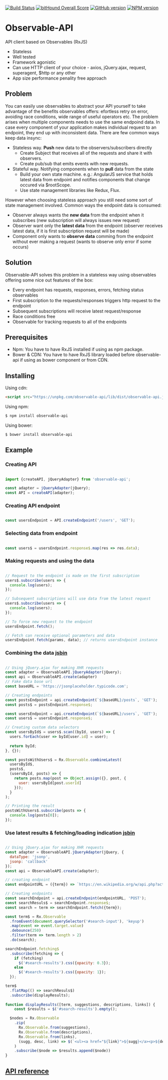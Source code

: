 [![Build Status](https://travis-ci.org/luknei/observable-api.svg)](https://travis-ci.org/luknei/observable-api)
[![bitHound Overall Score](https://www.bithound.io/github/luknei/observable-api/badges/score.svg)](https://www.bithound.io/github/luknei/observable-api)
[![GitHub version](https://img.shields.io/github/tag/luknei/observable-api.svg)](https://github.com/luknei/observable-api)
[![NPM version](https://img.shields.io/npm/v/observable-api.svg)](https://www.npmjs.com/package/observable-api)

# Observable-API
API client based on Observables (RxJS)

* Stateless
* Well tested
* Framework agonistic
* Can use HTTP client of your choice - axios, jQuery.ajax, request, superagent, $http or any other
* App size performance penality free approach

## Problem

You can easily use observables to abstract your API yourself to take advantage of the benefits observables offers: efortless retry on error, avoiding race conditions, wide range of useful operators etc. The problem arises when multiple components needs to use the same endpoind data. In case every component of your application makes individual request to an endpoint, they end up with inconsistent data. There are few common ways keep data insync:
* Stateless way. **Push** new data to the observers/subscribers directly
  * Create Subject that receives all of the requests and share it with observers.
  * Create pub/sub that emits events with new requests.
* Stateful way. Notifying components when to **pull** data from the state
  * Build your own state machine. e.g.: AngularJS service that holds latest data from endpoint and notifies components that change occured via $rootScope.
  * Use state management libraries like Redux, Flux.

However when choosing stateless approach you still need some sort of state management involved. Common ways the endpoint data is consumed:
* Observer always wants the **new data** from the endpoint when it subscribes (new subscription will always issues new request)
* Observer want only the **latest data** from the endpoint (observer receives latest data, if it is first subscription request will be made)
* Component only wants to **observe data** comming from the endpoint without ever making a request (wants to observe only error if some occurs)

## Solution
Observable-API solves this problem in a stateless way using observables offering some nice out features of the box:
* Every endpoint has requests, responses, errors, fetching status observables
* First subscription to the requests/responses triggers http request to the endpoint
* Subsequent subscriptions will receive latest request/response
* Race conditions free
* Observable for tracking requests to all of the endpoints

## Prerequisites

* Npm: You have to have RxJS installed if using as npm package.
* Bower & CDN: You have to have RxJS library loaded before observable-api if using as bower component or from CDN.

## Installing

Using cdn:

```html
<script src="https://unpkg.com/observable-api/lib/dist/observable-api.js"></script>
```

Using npm:

```bash
$ npm install observable-api
```

Using bower:

```bash
$ bower install observable-api
```

## Example

### Creating API

```js

import {createAPI, jQueryAdapter} from 'observable-api';

const adapter = jQueryAdapter(jQuery);
const API = createAPI(adapter);

```

### Creating API endpoint

```js

const usersEndpoint = API.createEndpoint('/users', 'GET');

```

### Selecting data from endpoint

```js

const users$ = usersEndpoint.response$.map(res => res.data);

```

### Making requests and using the data

```js

// Request to the endpoint is made on the first subscription
users$.subscribe(users => {
  console.log(users);
});

// Subsequent subscriptions will use data from the latest request
users$.subscribe(users => {
  console.log(users);
});

// To force new request to the endpoint
usersEndpoint.fetch();

// Fetch can receive optional parameters and data
usersEndpoint.fetch(params, data); // returns usersEndpoint instance

```

### Combining the data [jsbin](https://jsbin.com/xasiduf/edit?html,js,console)

```js

// Using jQuery.ajax for making XHR requests
const adapter = ObservableAPI.jQueryAdapter(jQuery);
const api = ObservableAPI.create(adapter)
// Fake data base url
const baseURL = 'https://jsonplaceholder.typicode.com';

// Creating endpoints
const postsEndpoint = api.createEndpoint(`${baseURL}/posts`, 'GET');
const posts$ = postsEndpoint.response$;

const usersEndpoint = api.createEndpoint(`${baseURL}/users`, 'GET');
const users$ = usersEndpoint.response$;

// Creating custom data selectors
const usersById$ = users$.scan((byId, users) => {
  users.forEach(user => byId[user.id] = user);
  
  return byId;
}, {});

const postsWithUsers$ = Rx.Observable.combineLatest(
  usersById$,
  posts$,
  (usersById, posts) => {
    return posts.map(post => Object.assign({}, post, {
      user: usersById[post.userId]
    }));
  }
);

// Printing the result
postsWithUsers$.subscribe(posts => {
  console.log(posts[0]);
});

```

### Use latest results & fetching/loading indication [jsbin](https://jsbin.com/qugokav/edit?html,js,output)

```js

// Using jQuery.ajax for making XHR requests
const adapter = ObservableAPI.jQueryAdapter(jQuery, {
  dataType: 'jsonp',
  jsonp: 'callback'
});
const api = ObservableAPI.create(adapter);

// creating endpoint
const endpointURL = ({term}) => `https://en.wikipedia.org/w/api.php?action=opensearch&search=${term}&limit=3`;

// Creating endpoints
const searchEndpoint = api.createEndpoint(endpointURL, 'POST');
const searchResuls$ = searchEndpoint.response$;
const search = term => searchEndpoint.fetch({term});

const term$ = Rx.Observable
  .fromEvent(document.querySelector('#search-input'), 'keyup')
  .map(event => event.target.value)
  .debounce(250)
  .filter(term => term.length > 2)
  .do(search);

searchEndpoint.fetching$
  .subscribe(fetching => {
    if (fetching)
      $('#search-results').css({opacity: 0.3});
    else
      $('#search-results').css({opacity: 1});
  });

term$
  .flatMap(() => searchResuls$)
  .subscribe(displayResults);
  
function displayResults([term, suggestions, descriptions, links]) {
	const $results = $('#search-results').empty();

  $nodes = Rx.Observable
  	.zip(
      Rx.Observable.from(suggestions),
      Rx.Observable.from(descriptions),
      Rx.Observable.from(links),
      (sugg, desc, link) => $(`<ul><a href="${link}">${sugg}</a><p>${desc}</p></ul>`)
  	)
    .subscribe($node => $results.append($node))
}

```

## [API reference](https://github.com/luknei/observable-api/blob/master/typescript/observable-api.d.ts)
